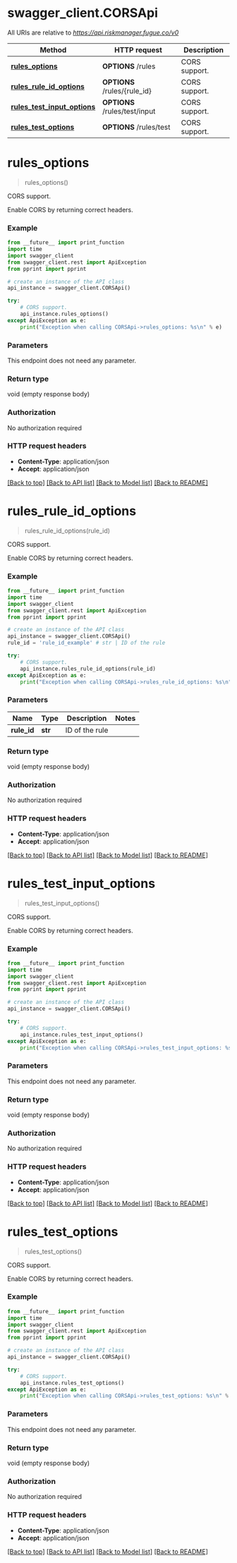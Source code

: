 # swagger_client.CORSApi

All URIs are relative to *https://api.riskmanager.fugue.co/v0*

Method | HTTP request | Description
------------- | ------------- | -------------
[**rules_options**](CORSApi.md#rules_options) | **OPTIONS** /rules | CORS support.
[**rules_rule_id_options**](CORSApi.md#rules_rule_id_options) | **OPTIONS** /rules/{rule_id} | CORS support.
[**rules_test_input_options**](CORSApi.md#rules_test_input_options) | **OPTIONS** /rules/test/input | CORS support.
[**rules_test_options**](CORSApi.md#rules_test_options) | **OPTIONS** /rules/test | CORS support.


# **rules_options**
> rules_options()

CORS support.

Enable CORS by returning correct headers. 

### Example
```python
from __future__ import print_function
import time
import swagger_client
from swagger_client.rest import ApiException
from pprint import pprint

# create an instance of the API class
api_instance = swagger_client.CORSApi()

try:
    # CORS support.
    api_instance.rules_options()
except ApiException as e:
    print("Exception when calling CORSApi->rules_options: %s\n" % e)
```

### Parameters
This endpoint does not need any parameter.

### Return type

void (empty response body)

### Authorization

No authorization required

### HTTP request headers

 - **Content-Type**: application/json
 - **Accept**: application/json

[[Back to top]](#) [[Back to API list]](../README.md#documentation-for-api-endpoints) [[Back to Model list]](../README.md#documentation-for-models) [[Back to README]](../README.md)

# **rules_rule_id_options**
> rules_rule_id_options(rule_id)

CORS support.

Enable CORS by returning correct headers. 

### Example
```python
from __future__ import print_function
import time
import swagger_client
from swagger_client.rest import ApiException
from pprint import pprint

# create an instance of the API class
api_instance = swagger_client.CORSApi()
rule_id = 'rule_id_example' # str | ID of the rule

try:
    # CORS support.
    api_instance.rules_rule_id_options(rule_id)
except ApiException as e:
    print("Exception when calling CORSApi->rules_rule_id_options: %s\n" % e)
```

### Parameters

Name | Type | Description  | Notes
------------- | ------------- | ------------- | -------------
 **rule_id** | **str**| ID of the rule | 

### Return type

void (empty response body)

### Authorization

No authorization required

### HTTP request headers

 - **Content-Type**: application/json
 - **Accept**: application/json

[[Back to top]](#) [[Back to API list]](../README.md#documentation-for-api-endpoints) [[Back to Model list]](../README.md#documentation-for-models) [[Back to README]](../README.md)

# **rules_test_input_options**
> rules_test_input_options()

CORS support.

Enable CORS by returning correct headers. 

### Example
```python
from __future__ import print_function
import time
import swagger_client
from swagger_client.rest import ApiException
from pprint import pprint

# create an instance of the API class
api_instance = swagger_client.CORSApi()

try:
    # CORS support.
    api_instance.rules_test_input_options()
except ApiException as e:
    print("Exception when calling CORSApi->rules_test_input_options: %s\n" % e)
```

### Parameters
This endpoint does not need any parameter.

### Return type

void (empty response body)

### Authorization

No authorization required

### HTTP request headers

 - **Content-Type**: application/json
 - **Accept**: application/json

[[Back to top]](#) [[Back to API list]](../README.md#documentation-for-api-endpoints) [[Back to Model list]](../README.md#documentation-for-models) [[Back to README]](../README.md)

# **rules_test_options**
> rules_test_options()

CORS support.

Enable CORS by returning correct headers. 

### Example
```python
from __future__ import print_function
import time
import swagger_client
from swagger_client.rest import ApiException
from pprint import pprint

# create an instance of the API class
api_instance = swagger_client.CORSApi()

try:
    # CORS support.
    api_instance.rules_test_options()
except ApiException as e:
    print("Exception when calling CORSApi->rules_test_options: %s\n" % e)
```

### Parameters
This endpoint does not need any parameter.

### Return type

void (empty response body)

### Authorization

No authorization required

### HTTP request headers

 - **Content-Type**: application/json
 - **Accept**: application/json

[[Back to top]](#) [[Back to API list]](../README.md#documentation-for-api-endpoints) [[Back to Model list]](../README.md#documentation-for-models) [[Back to README]](../README.md)

